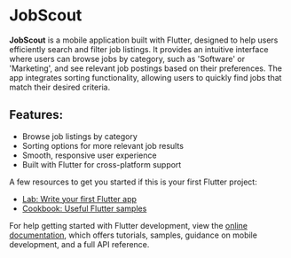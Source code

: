 # JobScout

**JobScout** is a mobile application built with Flutter, designed to help users efficiently search and filter job listings. It provides an intuitive interface where users can browse jobs by category, such as 'Software' or 'Marketing', and see relevant job postings based on their preferences. The app integrates sorting functionality, allowing users to quickly find jobs that match their desired criteria. 

## Features:
- Browse job listings by category
- Sorting options for more relevant job results
- Smooth, responsive user experience
- Built with Flutter for cross-platform support


A few resources to get you started if this is your first Flutter project:

- [Lab: Write your first Flutter app](https://docs.flutter.dev/get-started/codelab)
- [Cookbook: Useful Flutter samples](https://docs.flutter.dev/cookbook)

For help getting started with Flutter development, view the
[online documentation](https://docs.flutter.dev/), which offers tutorials,
samples, guidance on mobile development, and a full API reference.

